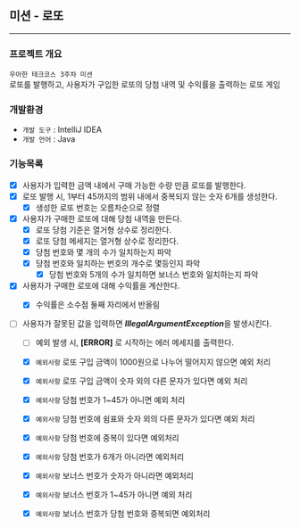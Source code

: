 ## 미션 - 로또

---
### 프로젝트 개요
`우아한 테크코스 3주차 미션`          
로또를 발행하고, 사용자가 구입한 로또의 당첨 내역 및 수익률을 출력하는 로또 게임

### 개발환경
* `개발 도구` : IntelliJ IDEA
* `개발 언어` : Java

### 기능목록
- [X] 사용자가 입력한 금액 내에서 구매 가능한 수량 만큼 로또를 발행한다.
- [X] 로또 발행 시, 1부터 45까지의 범위 내에서 중복되지 않는 숫자 6개를 생성한다.
    - [X] 생성한 로또 번호는 오름차순으로 정렬
- [X] 사용자가 구매한 로또에 대해 당첨 내역을 만든다.
    - [X] 로또 당첨 기준은 열거형 상수로 정리한다.
    - [X] 로또 당첨 메세지는 열거형 상수로 정리한다.
    - [X] 당첨 번호와 몇 개의 수가 일치하는지 파악
    - [X] 당첨 번호와 일치하는 번호의 개수로 몇등인지 파악
      - [X] 당첨 번호와 5개의 수가 일치하면 보너스 번호와 일치하는지 파악
- [X] 사용자가 구매한 로또에 대해 수익률을 계산한다.
    - [X] 수익률은 소수점 둘째 자리에서 반올림


- [ ] 사용자가 잘못된 값을 입력하면 ***IllegalArgumentException***을 발생시킨다.
    - [ ] 예외 발생 시, **\[ERROR\]** 로 시작하는 에러 메세지를 출력한다.
    - [X] `예외사항` 로또 구입 금액이 1000원으로 나누어 떨어지지 않으면 예외 처리
    - [X] `예외사항` 로또 구입 금액이 숫자 외의 다른 문자가 있다면 예외 처리
    - [X] `예외사항` 당첨 번호가 1~45가 아니면 예외 처리
    - [X] `예외사항` 당첨 번호에 쉼표와 숫자 외의 다른 문자가 있다면 예외 처리
    - [X] `예외사항` 당첨 번호에 중복이 있다면 예외처리
    - [X] `예외사항` 당첨 번호가 6개가 아니라면 예외처리
    - [X] `예외사항` 보너스 번호가 숫자가 아니라면 예외처리
    - [X] `예외사항` 보너스 번호가 1~45가 아니면 예외 처리
    - [X] `예외사항` 보너스 번호가 당첨 번호와 중복되면 예외처리
  
